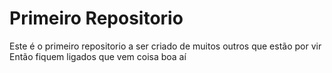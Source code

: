 # Primeiro Repositorio
 Este é o primeiro repositorio a ser criado 
 de muitos outros que estão por vir
 Então fiquem ligados que vem coisa boa aí
